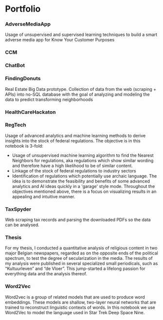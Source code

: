 # Portfolio

### AdverseMediaApp
Usage of unsupervised and supervised learning techniques to build a smart adverse media app for Know Your Customer Purposes

### CCM


### ChatBot


### FindingDonuts
Real Estate Big Data prototype.  Collection of data from the web (scraping + APIs) into no-SQL database with the goal of analyzing and modeling the data to predict transforming neighborhoods 


### HealthCareHackaton


### RegTech
Usage of advanced analytics and machine learning methods to derive insights into the stock of federal regulations. 
The objective is in this notebook is 3-fold:
- Usage of unsupervised machine learning algorithm to find the Nearest Neighbors for regulations, aka regulations which show similar wording and therefore have a high likelihood to be of similar content.
- Linkage of the stock of federal regulations to industry sectors
- Identification of regulations which potentially use archaic language.
The idea is to demonstrate the feasibility and benefits of some advanced analytics and AI ideas quickly in a 'garage' style mode. Throughout the objectives mentioned above, there is a focus on visualizing results in an appealing and intuitive manner.


### TaxSpyder
Web scraping tax records and parsing the downloaded PDFs so the data can be analysed.


### Thesis
For my thesis, I conducted a quantitative analysis of religious content in two major Belgian newspapers, regarded as on the opposite ends of the political spectrum, to test the degree of secularization in the media. The results of my analysis were published in several specialized small periodicals, such as “Kultuurleven” and “de Vloer”. This jump-started a lifelong passion for everything data and the analysis thereof.

### Word2Vec
Word2vec is a group of related models that are used to produce word embeddings. These models are shallow, two-layer neural networks that are trained to reconstruct linguistic contexts of words. In this notebook we use Word2Vec to model the language used in Star Trek Deep Space Nine.
